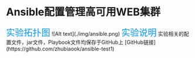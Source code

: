 # Ansible配置管理高可用WEB集群

<font size=5 color=#0099ff>
实验拓扑图</font>
![Alt text](./img/ansible.png)

<font size=5 color=#0099ff>
实验说明</font>
实验相关的配置文件，jar文件，Playbook文件均保存于GitHub上
[GitHub链接](https://github.com/zhubiaook/ansible-test1)